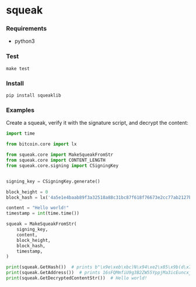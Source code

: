# squeak

### Requirements

* python3

### Test

```
make test
```

### Install

```
pip install squeaklib
```

### Examples

Create a squeak, verify it with the signature script, and decrypt the content:

```python
import time

from bitcoin.core import lx

from squeak.core import MakeSqueakFromStr
from squeak.core import CONTENT_LENGTH
from squeak.core.signing import CSigningKey


signing_key = CSigningKey.generate()

block_height = 0
block_hash = lx('4a5e1e4baab89f3a32518a88c31bc87f618f76673e2cc77ab2127b7afdeda33b')

content = "Hello world!"
timestamp = int(time.time())

squeak = MakeSqueakFromStr(
    signing_key,
    content,
    block_height,
    block_hash,
    timestamp,
)

print(squeak.GetHash())  # prints b"\x9e\xeb\xbc)N\x94\xe2\x85\x9b(d\x7f\x1e7\xb5{\xcbY\xef\xd4;\xf7P\xfe\x19'Q\xb7\x7f\xbda\xaf"
print(squeak.GetAddress())  # prints 16sFQMmfiU9g3B2ZW55YppjMa3icEuncxj
print(squeak.GetDecryptedContentStr())  # Hello world!
```
